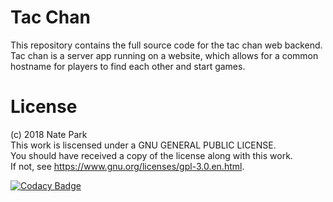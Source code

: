 # Tac Chan  
This repository contains the full source code for the tac chan web backend.  
Tac chan is a server app running on a website, which allows for a common hostname 
for players to find each other and start games.  

# License  
(c) 2018 Nate Park  
This work is liscensed under a GNU GENERAL PUBLIC LICENSE.  
You should have received a copy of the license along with this work.  
If not, see <https://www.gnu.org/licenses/gpl-3.0.en.html>.  

[![Codacy Badge](https://api.codacy.com/project/badge/Grade/6b8ac29397324368b4bea34b1b4c479d)](https://www.codacy.com/app/Kaminate/tacChan?utm_source=github.com&amp;utm_medium=referral&amp;utm_content=Kaminate/tacChan&amp;utm_campaign=Badge_Grade)
